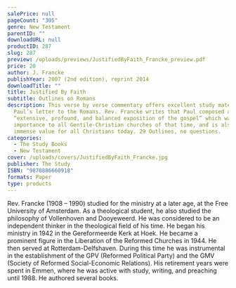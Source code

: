 ```yaml
---
salePrice: null
pageCount: "305"
genre: New Testament
parentID: ""
downloadURL: null
productID: 287
slug: 287
preview: /uploads/previews/JustifiedByFaith_Francke_preview.pdf
price: 20
author: J. Francke
publishYear: 2007 (2nd edition), reprint 2014
downloadTitle: ""
title: Justified By Faith
subtitle: Outlines on Romans
description: This verse by verse commentary offers excellent study material on
  Paul’s letter to the Romans. Rev. Francke writes that Paul composed an
  “extensive, profound, and balanced exposition of the gospel” which was of
  importance to all Gentile-Christian churches of that time, and is also of
  immense value for all Christians today. 29 Outlines, no questions.
categories:
  - The Study Books
  - New Testament
cover: /uploads/covers/JustifiedByFaith_Francke.jpg
publisher: The Study
ISBN: "9870886660918"
formats: Paper
type: products
---
```

Rev. Francke (1908 – 1990) studied for the ministry at a later age, at the Free University of Amsterdam. As a theological student, he also studied the philosophy of Vollenhoven and Dooyeweerd. He was considered to be an independent thinker in the theological field of his time. He began his ministry in 1942 in the Gereformeerde Kerk at Hoek. He became a prominent figure in the Liberation of the Reformed Churches in 1944. He then served at Rotterdam-Delfshaven. During this time he was instrumental in the establishment of the GPV (Reformed Political Party) and the GMV (Society of Reformed Social-Economic Relations). His retirement years were spent in Emmen, where he was active with study, writing, and preaching until 1988. He authored several books.
